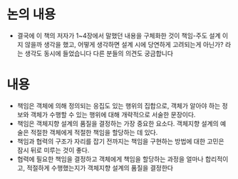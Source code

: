 # 논의 내용

- 결국에 이 책의 저자가 1~4장에서 말했던 내용을 구체화한 것이 책임-주도 설계 이지 않을까 생각을 했고, 어떻게 생각하면 설계 시에 당연하게 고려되는게 아닌가? 라는 생각도 동시에 들었습니다 다른 분들의 의견도 궁금합니다

# 내용

- 책임은 객체에 의해 정의되는 응집도 있는 행위의 집합으로, 객체가 알아야 하는 정보와 객체가 수행할 수 있는 행위에 대해 개략적으로 서술한 문장이다.
- 책임은 객체지향 설계의 품질을 결정하는 가장 중요한 요소다. 객체지향 설계의 예술은 적절한 객체에게 적절한 책임을 할당하는 데 있다.
- 책임과 협력의 구조가 자리를 잡기 전까지는 책임을 구현하는 방법에 대한 고민은 잠시 뒤로 미루는 것이 좋다.
- 협력에 필요한 책임을 결정하고 객체에게 책임을 할당하는 과정을 얼마나 합리적이고, 적절하게 수행했는지가 객체지향 설계의 품질을 결정한다
